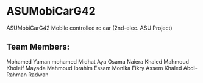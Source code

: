 # ASUMobiCarG42
ASUMobiCarG42
Mobile controlled rc car (2nd-elec. ASU Project)

Team Members:
---------------
Mohamed Yaman
mohamed Midhat
Aya Osama
Naiera Khaled
Mahmoud Kholeif
Mayada Mahmoud
Ibrahim Essam
Monika Fikry
Assem Khaled
Abdl-Rahman Radwan 
